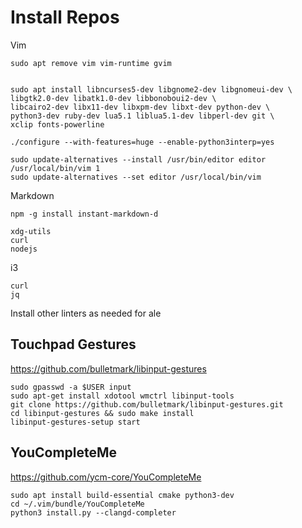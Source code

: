 # Install Repos

Vim
```
sudo apt remove vim vim-runtime gvim


sudo apt install libncurses5-dev libgnome2-dev libgnomeui-dev \
libgtk2.0-dev libatk1.0-dev libbonoboui2-dev \
libcairo2-dev libx11-dev libxpm-dev libxt-dev python-dev \
python3-dev ruby-dev lua5.1 liblua5.1-dev libperl-dev git \
xclip fonts-powerline

./configure --with-features=huge --enable-python3interp=yes

sudo update-alternatives --install /usr/bin/editor editor /usr/local/bin/vim 1
sudo update-alternatives --set editor /usr/local/bin/vim
```

Markdown
```
npm -g install instant-markdown-d

xdg-utils
curl
nodejs
```

i3
```
curl
jq
```

Install other linters as needed for ale

## Touchpad Gestures
https://github.com/bulletmark/libinput-gestures

```
sudo gpasswd -a $USER input
sudo apt-get install xdotool wmctrl libinput-tools
git clone https://github.com/bulletmark/libinput-gestures.git
cd libinput-gestures && sudo make install
libinput-gestures-setup start
```

## YouCompleteMe
https://github.com/ycm-core/YouCompleteMe

```
sudo apt install build-essential cmake python3-dev
cd ~/.vim/bundle/YouCompleteMe
python3 install.py --clangd-completer
```
